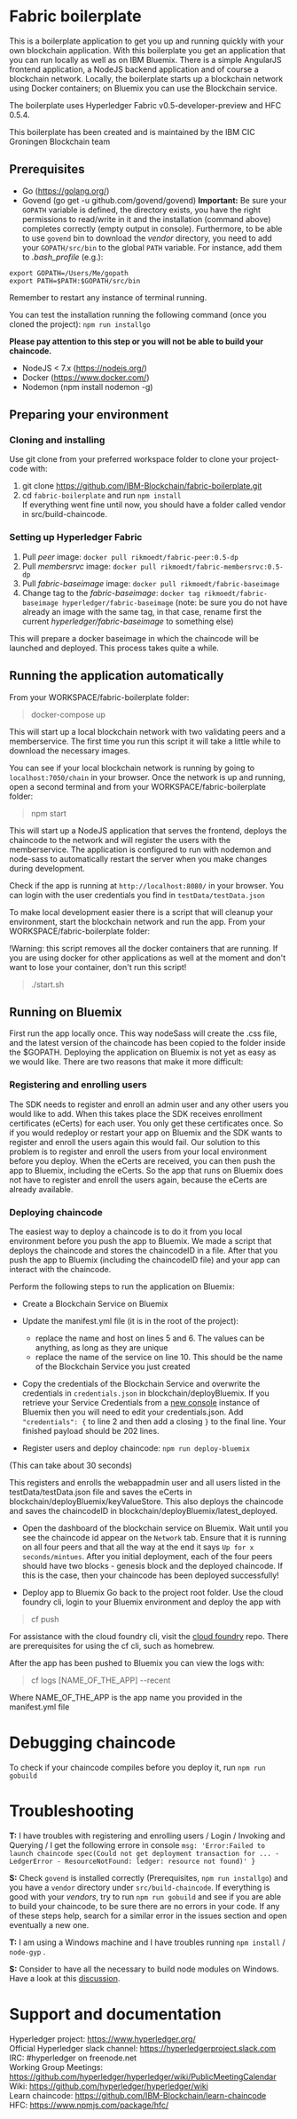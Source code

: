 # Fabric boilerplate
This is a boilerplate application to get you up and running quickly with your own blockchain application. With this boilerplate you get an application that you can run locally as well as on IBM Bluemix. There is a simple AngularJS frontend application, a NodeJS backend application and of course a blockchain network. Locally, the boilerplate starts up a blockchain network using Docker containers; on Bluemix you can use the Blockchain service.

The boilerplate uses Hyperledger Fabric v0.5-developer-preview and HFC 0.5.4.

This boilerplate has been created and is maintained by the IBM CIC Groningen Blockchain team

## Prerequisites
- Go (https://golang.org/)
- Govend (go get -u github.com/govend/govend)
**Important:** Be sure your `GOPATH` variable is defined, the directory exists, you have the right permissions to read/write in it and the installation (command above) completes correctly (empty output in console). Furthermore, to be able to use `govend` bin to download the _vendor_ directory, you need to add your `GOPATH/src/bin` to the global `PATH` variable. For instance, add them to *.bash_profile* (e.g.):
```
export GOPATH=/Users/Me/gopath
export PATH=$PATH:$GOPATH/src/bin
```
Remember to restart any instance of terminal running.

You can test the installation running the following command (once you cloned the project):
`npm run installgo`

**Please pay attention to this step or you will not be able to build your chaincode.**
- NodeJS < 7.x (https://nodejs.org/)
- Docker (https://www.docker.com/)
- Nodemon (npm install nodemon -g)

## Preparing your environment

### Cloning and installing
Use git clone from your preferred workspace folder to clone your project-code with:  
1. git clone https://github.com/IBM-Blockchain/fabric-boilerplate.git   
2. cd `fabric-boilerplate` and run `npm install`  
If everything went fine until now, you should have a folder called vendor in src/build-chaincode.

### Setting up Hyperledger Fabric

1. Pull _peer_ image: `docker pull rikmoedt/fabric-peer:0.5-dp`
2. Pull _membersrvc_ image: `docker pull rikmoedt/fabric-membersrvc:0.5-dp`
3. Pull _fabric-baseimage_ image: `docker pull rikmoedt/fabric-baseimage`
4. Change tag to the _fabric-baseimage_: `docker tag rikmoedt/fabric-baseimage hyperledger/fabric-baseimage` (note: be sure you do not have already an image with the same tag, in that case, rename first the current _hyperledger/fabric-baseimage_ to something else)

This will prepare a docker baseimage in which the chaincode will be launched and deployed. This process takes quite a while.

## Running the application automatically
From your WORKSPACE/fabric-boilerplate folder:

> docker-compose up

This will start up a local blockchain network with two validating peers and a memberservice.
The first time you run this script it will take a little while to download the necessary images.

You can see if your local blockchain network is running by going to `localhost:7050/chain` in your browser.
Once the network is up and running, open a second terminal and from your WORKSPACE/fabric-boilerplate folder:

> npm start

This will start up a NodeJS application that serves the frontend, deploys the chaincode to the network and will register the users with the memberservice. The application is configured to run with nodemon and node-sass to automatically restart the server when you make changes during development.

Check if the app is running at `http://localhost:8080/` in your browser. You can login with the user credentials you find in `testData/testData.json`  


To make local development easier there is a script that will cleanup your environment, start the blockchain network and run the app. From your WORKSPACE/fabric-boilerplate folder:

!Warning: this script removes all the docker containers that are running. If you are using docker for other applications as well at the moment and don't want to lose your container, don't run this script!

> ./start.sh

## Running on Bluemix
First run the app locally once. This way nodeSass will create the .css file, and the latest version of the chaincode has been copied to the folder inside the $GOPATH. Deploying the application on Bluemix is not yet as easy as we would like. There are two reasons that make it more difficult:

### Registering and enrolling users
The SDK needs to register and enroll an admin user and any other users you would like to add. When this takes place the SDK receives enrollment certificates (eCerts) for each user. You only get these certificates once. So if you would redeploy or restart your app on Bluemix and the SDK wants to register and enroll the users again this would fail. Our solution to this problem is to register and enroll the users from your local environment before you deploy. When the eCerts are received, you can then push the app to Bluemix, including the eCerts. So the app that runs on Bluemix does not have to register and enroll the users again, because the eCerts are already available.


### Deploying chaincode
The easiest way to deploy a chaincode is to do it from you local environment before you push the app to Bluemix. We made a script that deploys the chaincode and stores the chaincodeID in a file. After that you push the app to Bluemix (including the chaincodeID file) and your app can interact with the chaincode.

Perform the following steps to run the application on Bluemix:

- Create a Blockchain Service on Bluemix
- Update the manifest.yml file (it is in the root of the project):
    - replace the name and host on lines 5 and 6. The values can be anything, as long as they are unique
    - replace the name of the service on line 10. This should be the name of the Blockchain Service you just created
- Copy the credentials of the Blockchain Service and overwrite the credentials in `credentials.json` in blockchain/deployBluemix.  If you retrieve your Service Credentials from a [new console](https://new-console.ng.bluemix.net/#overview) instance of Bluemix then you will need to edit your credentials.json.  Add `"credentials": {` to line 2 and then add a closing `}` to the final line.  Your finished payload should be 202 lines.

- Register users and deploy chaincode: `npm run deploy-bluemix`

(This can take about 30 seconds)

This registers and enrolls the webappadmin user and all users listed in the testData/testData.json file and saves the eCerts in blockchain/deployBluemix/keyValueStore. This also deploys the chaincode and saves the chaincodeID in blockchain/deployBluemix/latest_deployed.

- Open the dashboard of the blockchain service on Bluemix. Wait until you see the chaincode id appear on the `Network` tab.  Ensure that it is running on all four peers and that all the way at the end it says `Up for x seconds/mintues`. After you initial deployment, each of the four peers should have two blocks - genesis block and the deployed chaincode. If this is the case, then your chaincode has been deployed successfully!


- Deploy app to Bluemix
Go back to the project root folder.
Use the cloud foundry cli, login to your Bluemix environment and deploy the app with
> cf push

For assistance with the cloud foundry cli, visit the [cloud foundry](https://github.com/cloudfoundry/cli#downloads) repo.  There are prerequisites for using the cf cli, such as homebrew.  

After the app has been pushed to Bluemix you can view the logs with:
> cf logs [NAME_OF_THE_APP] --recent

Where NAME_OF_THE_APP is the app name you provided in the manifest.yml file

# Debugging chaincode
To check if your chaincode compiles before you deploy it, run `npm run gobuild`

# Troubleshooting
**T:** I have troubles with registering and enrolling users / Login / Invoking and Querying / I get the following errore in console `msg: 'Error:Failed to launch chaincode spec(Could not get deployment transaction for ... - LedgerError - ResourceNotFound: ledger: resource not found)' }`

**S:** Check `govend` is installed correctly (Prerequisites, `npm run installgo`) and you have a `vendor` directory under `src/build-chaincode`.
If everything is good with your _vendors_, try to run `npm run gobuild` and see if you are able to build your chaincode, to be sure there are no errors in your code. 
If any of these steps help, search for a similar error in the issues section and open eventually a new one.

**T:** I am using a Windows machine and I have troubles running `npm install` / `node-gyp` .

**S:** Consider to have all the necessary to build node modules on Windows. Have a look at this [discussion](https://github.com/IBM-Blockchain/fabric-boilerplate/issues/7).

# Support and documentation
Hyperledger project:                https://www.hyperledger.org/    
Official Hyperledger slack channel:  https://hyperledgerproject.slack.com   
IRC:                                #hyperledger on freenode.net    
Working Group Meetings:             https://github.com/hyperledger/hyperledger/wiki/PublicMeetingCalendar    
Wiki:                               https://github.com/hyperledger/hyperledger/wiki     
Learn chaincode:                    https://github.com/IBM-Blockchain/learn-chaincode    
HFC:                                https://www.npmjs.com/package/hfc/
